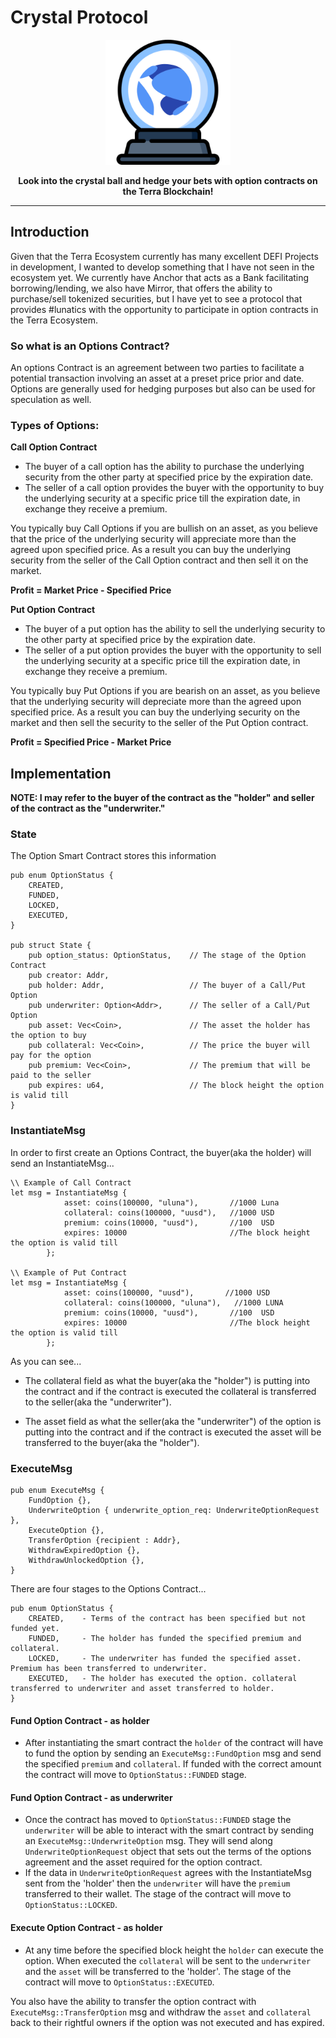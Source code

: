 # Crystal Protocol


<p align="center" >
<img src="./docs/logo.svg" alt="logo" width="200"/>
</p>

<p align="center" >
<b>Look into the crystal ball and hedge your bets with option contracts on the Terra Blockchain!</b>
</p>

---

## Introduction
Given that the Terra Ecosystem currently has many excellent DEFI Projects in development, I wanted to develop something that 
I have not seen in the ecosystem yet. We currently have Anchor that acts as a Bank facilitating borrowing/lending, we also 
have Mirror, that offers the ability to purchase/sell tokenized securities, but I have yet to see a protocol that provides #lunatics
with the opportunity to participate in option contracts in the Terra Ecosystem.


### So what is an Options Contract?
An options Contract is an agreement between two parties to facilitate a potential 
transaction involving an asset at a preset price prior and date. Options are generally used for hedging purposes but also can be used for
speculation as well. 


### Types of Options:

**Call Option Contract** 
- The buyer of a call option has the ability to purchase the underlying security from the other party at specified price by the expiration date.
- The seller of a call option provides the buyer with the opportunity to buy the underlying security at a specific price till the expiration date, in exchange they receive a premium.

You typically buy Call Options if you are bullish on an asset, as you believe that the price of the underlying security will appreciate more than the agreed upon specified price. As a result you can buy the
underlying security from the seller of the Call Option contract and then sell it on the market.

**Profit = Market Price - Specified Price**

**Put Option Contract** 
- The buyer of a put option has the ability to sell the underlying security to the other party at specified price by the expiration date.
- The seller of a put option provides the buyer with the opportunity to sell the underlying security at a specific price till the expiration date, in exchange they receive a premium.

You typically buy Put Options if you are bearish on an asset, as you believe that the underlying security will depreciate more than the agreed upon specified price. As a result you can buy the underlying
security on the market and then sell the security to the seller of the Put Option contract.

**Profit = Specified Price - Market Price**

## Implementation

**NOTE: I may refer to the buyer of the contract as the "holder" and seller of the contract as the "underwriter."**

### State
The Option Smart Contract stores this information
```
pub enum OptionStatus {
    CREATED,       
    FUNDED,         
    LOCKED,
    EXECUTED,
}

pub struct State {
    pub option_status: OptionStatus,    // The stage of the Option Contract
    pub creator: Addr,              
    pub holder: Addr,                   // The buyer of a Call/Put Option
    pub underwriter: Option<Addr>,      // The seller of a Call/Put Option
    pub asset: Vec<Coin>,               // The asset the holder has the option to buy
    pub collateral: Vec<Coin>,          // The price the buyer will pay for the option
    pub premium: Vec<Coin>,             // The premium that will be paid to the seller
    pub expires: u64,                   // The block height the option is valid till
}
```

### InstantiateMsg

In order to first create an Options Contract, the buyer(aka the holder) will send an InstantiateMsg...
```
\\ Example of Call Contract
let msg = InstantiateMsg {
            asset: coins(100000, "uluna"),       //1000 Luna
            collateral: coins(100000, "uusd"),   //1000 USD
            premium: coins(10000, "uusd"),       //100  USD
            expires: 10000                       //The block height the option is valid till
        };
        
\\ Example of Put Contract
let msg = InstantiateMsg {
            asset: coins(100000, "uusd"),       //1000 USD
            collateral: coins(100000, "uluna"),   //1000 LUNA
            premium: coins(10000, "uusd"),       //100  USD
            expires: 10000                       //The block height the option is valid till
        };
```
As you can see...
* The collateral field as what the buyer(aka the "holder") is putting into the contract and if the
contract is executed the collateral is transferred to the seller(aka the "underwriter").

* The asset field as what the 
seller(aka the "underwriter") of the option is putting into the contract and if the contract is executed the asset will be 
transferred to the buyer(aka the "holder").

### ExecuteMsg

```
pub enum ExecuteMsg {
    FundOption {},
    UnderwriteOption { underwrite_option_req: UnderwriteOptionRequest },
    ExecuteOption {},
    TransferOption {recipient : Addr},
    WithdrawExpiredOption {},
    WithdrawUnlockedOption {},
}
```
There are four stages to the Options Contract...

```
pub enum OptionStatus {
    CREATED,    - Terms of the contract has been specified but not funded yet.
    FUNDED,     - The holder has funded the specified premium and collateral.
    LOCKED,     - The underwriter has funded the specified asset. Premium has been transferred to underwriter.
    EXECUTED,   - The holder has executed the option. collateral transferred to underwriter and asset transferred to holder.
}
```

#### Fund Option Contract - as holder
* After instantiating the smart contract the `holder` of the contract will have to fund the option by sending an `ExecuteMsg::FundOption` msg
and send the specified `premium` and `collateral`. If funded with the correct amount the contract will move to `OptionStatus::FUNDED` stage.

#### Fund Option Contract - as underwriter
* Once the contract has moved to `OptionStatus::FUNDED` stage the `underwriter` will be able to interact with the smart contract by
sending an `ExecuteMsg::UnderwriteOption` msg. They will send along `UnderwriteOptionRequest` object that sets out the terms of the options agreement and the asset
required for the option contract.
* If the data in `UnderwriteOptionRequest` agrees with the InstantiateMsg sent from the 'holder' then the `underwriter` will have the `premium` transferred
to their wallet. The stage of the contract will move to `OptionStatus::LOCKED`.

#### Execute Option Contract - as holder
* At any time before the specified block height the `holder` can execute the option. When executed the `collateral` will be sent to 
the `underwriter` and the `asset` will be transferred to the 'holder'. The stage of the contract will move to `OptionStatus::EXECUTED`.


You also have the ability to transfer the option contract with `ExecuteMsg::TransferOption` msg and withdraw the `asset` and `collateral`
back to their rightful owners if the option was not executed and has expired.
